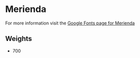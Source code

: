 # Merienda

For more information visit the [Google Fonts page for Merienda](https://fonts.google.com/specimen/Merienda)

## Weights

- 700
